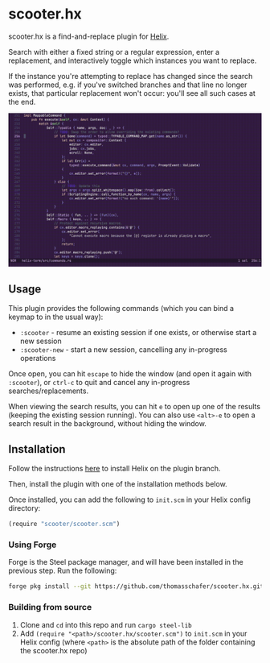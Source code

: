 # scooter.hx

scooter.hx is a find-and-replace plugin for [Helix](https://github.com/helix-editor/helix/).

Search with either a fixed string or a regular expression, enter a replacement, and interactively toggle which instances you want to replace.

If the instance you're attempting to replace has changed since the search was performed, e.g. if you've switched branches and that line no longer exists, that particular replacement won't occur: you'll see all such cases at the end.

![scooter.hx preview](media/preview.gif)

## Usage

This plugin provides the following commands (which you can bind a keymap to in the usual way):
- `:scooter` - resume an existing session if one exists, or otherwise start a new session
- `:scooter-new` - start a new session, cancelling any in-progress operations

Once open, you can hit `escape` to hide the window (and open it again with `:scooter`), or `ctrl-c` to quit and cancel any in-progress searches/replacements.

When viewing the search results, you can hit `e` to open up one of the results (keeping the existing session running). You can also use `<alt>-e` to open a search result in the background, without hiding the window. 

## Installation

Follow the instructions [here](https://github.com/mattwparas/helix/blob/steel-event-system/STEEL.md) to install Helix on the plugin branch.

Then, install the plugin with one of the installation methods below.

Once installed, you can add the following to `init.scm` in your Helix config directory:

```scheme
(require "scooter/scooter.scm")
```

### Using Forge

Forge is the Steel package manager, and will have been installed in the previous step. Run the following:

```sh
forge pkg install --git https://github.com/thomasschafer/scooter.hx.git
```

### Building from source

1. Clone and `cd` into this repo and run `cargo steel-lib`
1. Add `(require "<path>/scooter.hx/scooter.scm")` to `init.scm` in your Helix config (where `<path>` is the absolute path of the folder containing the scooter.hx repo)
